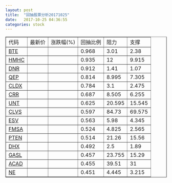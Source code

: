 ```yaml
---
layout: post
title:  "回抽股票分析20171025"
date:   2017-10-25 04:36:55
categories: stock
---
```

<script type="text/javascript">
var stockList = []
stockList.push('gb_bte');
stockList.push('gb_hmhc');
stockList.push('gb_dnr');
stockList.push('gb_qep');
stockList.push('gb_cldx');
stockList.push('gb_crr');
stockList.push('gb_unt');
stockList.push('gb_clvs');
stockList.push('gb_esv');
stockList.push('gb_fmsa');
stockList.push('gb_pten');
stockList.push('gb_dhx');
stockList.push('gb_gasl');
stockList.push('gb_acad');
stockList.push('gb_ne');
</script>
<table border="1">
 <tr>
 <td>代码</td>
 <td>最新价</td>
 <td>涨跌幅(%)</td>
 <td>回抽比例</td>
 <td>阻力</td>
 <td>支撑</td>
</tr>
  <tr id="bte">
  <td><a href="http://stock.finance.sina.com.cn/usstock/quotes/BTE.html" target="_blank">BTE</a></td><td></td><td></td><td>0.968</td><td>3.01</td><td>2.38</td></tr>
  <tr id="hmhc">
  <td><a href="http://stock.finance.sina.com.cn/usstock/quotes/HMHC.html" target="_blank">HMHC</a></td><td></td><td></td><td>0.935</td><td>12</td><td>9.915</td></tr>
  <tr id="dnr">
  <td><a href="http://stock.finance.sina.com.cn/usstock/quotes/DNR.html" target="_blank">DNR</a></td><td></td><td></td><td>0.912</td><td>1.41</td><td>1.07</td></tr>
  <tr id="qep">
  <td><a href="http://stock.finance.sina.com.cn/usstock/quotes/QEP.html" target="_blank">QEP</a></td><td></td><td></td><td>0.814</td><td>8.995</td><td>7.305</td></tr>
  <tr id="cldx">
  <td><a href="http://stock.finance.sina.com.cn/usstock/quotes/CLDX.html" target="_blank">CLDX</a></td><td></td><td></td><td>0.784</td><td>3.1</td><td>2.475</td></tr>
  <tr id="crr">
  <td><a href="http://stock.finance.sina.com.cn/usstock/quotes/CRR.html" target="_blank">CRR</a></td><td></td><td></td><td>0.687</td><td>8.505</td><td>6.255</td></tr>
  <tr id="unt">
  <td><a href="http://stock.finance.sina.com.cn/usstock/quotes/UNT.html" target="_blank">UNT</a></td><td></td><td></td><td>0.625</td><td>20.595</td><td>15.545</td></tr>
  <tr id="clvs">
  <td><a href="http://stock.finance.sina.com.cn/usstock/quotes/CLVS.html" target="_blank">CLVS</a></td><td></td><td></td><td>0.597</td><td>84.73</td><td>69.575</td></tr>
  <tr id="esv">
  <td><a href="http://stock.finance.sina.com.cn/usstock/quotes/ESV.html" target="_blank">ESV</a></td><td></td><td></td><td>0.563</td><td>5.98</td><td>4.345</td></tr>
  <tr id="fmsa">
  <td><a href="http://stock.finance.sina.com.cn/usstock/quotes/FMSA.html" target="_blank">FMSA</a></td><td></td><td></td><td>0.524</td><td>4.825</td><td>2.565</td></tr>
  <tr id="pten">
  <td><a href="http://stock.finance.sina.com.cn/usstock/quotes/PTEN.html" target="_blank">PTEN</a></td><td></td><td></td><td>0.514</td><td>21.26</td><td>15.56</td></tr>
  <tr id="dhx">
  <td><a href="http://stock.finance.sina.com.cn/usstock/quotes/DHX.html" target="_blank">DHX</a></td><td></td><td></td><td>0.492</td><td>2.5</td><td>1.89</td></tr>
  <tr id="gasl">
  <td><a href="http://stock.finance.sina.com.cn/usstock/quotes/GASL.html" target="_blank">GASL</a></td><td></td><td></td><td>0.457</td><td>23.755</td><td>15.29</td></tr>
  <tr id="acad">
  <td><a href="http://stock.finance.sina.com.cn/usstock/quotes/ACAD.html" target="_blank">ACAD</a></td><td></td><td></td><td>0.455</td><td>39.51</td><td>31</td></tr>
  <tr id="ne">
  <td><a href="http://stock.finance.sina.com.cn/usstock/quotes/NE.html" target="_blank">NE</a></td><td></td><td></td><td>0.451</td><td>4.445</td><td>3.215</td></tr>
</table>
